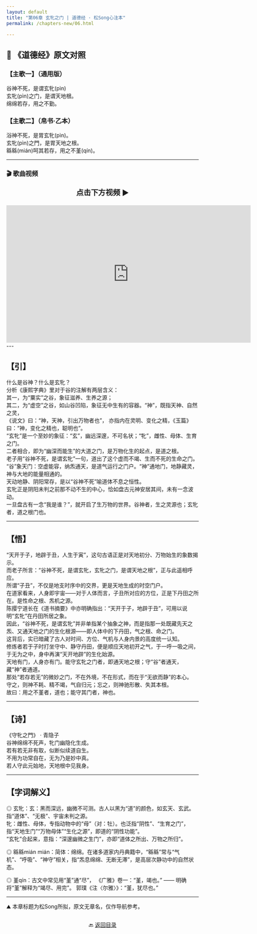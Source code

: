 ```yaml
---
layout: default
title: "第06章 玄牝之门 | 道德经 · 松Song心注本"
permalink: /chapters-new/06.html

---
```

##  📜 《道德经》原文对照

### 【主歌一】（通用版）
谷神不死，是谓玄牝(pìn)<br>
玄牝(pìn)之门，是谓天地根。<br>
绵绵若存，用之不勤。<br>

### 【主歌二】（帛书·乙本）
浴神不死，是胃玄牝(pìn)。<br>
玄牝(pìn)之門，是胃天地之根。<br>
緜緜(mián)呵其若存，用之不堇(qín)。<br>

---

### 🎬 歌曲视频
<p style="text-align:center; font-size:1.2rem; font-weight:bold;">
  点击下方视频 ▶️
</p>

<iframe
  src="https://streamable.com/e/xtmhmq"
  width="640"
  height="360"
  frameborder="0"
  allowfullscreen
  loading="lazy">
</iframe>
---

## 【引】

什么是谷神？什么是玄牝？<br>
分析《康熙字典》里对于谷的注解有两层含义：<br>
其一，为“粟实”之谷，象征滋养、生养之源；<br>
其二，为“虚空”之谷，如山谷凹陷，象征无中生有的容器。“神”，既指天神、自然之灵，<br>
《说文》曰：“神，天神，引出万物者也”， 亦指内在灵明、变化之精，《玉篇》曰：“神，变化之精也，聪明也”。<br>
“玄牝”是一个至妙的象征：“玄”，幽远深邃，不可名状；“牝”，雌性、母体、生育之门。<br>
二者相合，即为“幽深而能生”的大道之门，是万物化生的起点，是道之根。<br>
老子用“谷神不死，是谓玄牝”一句，道出了这个虚而不竭、生而不死的生命之门。
“谷”象天门：空虚能容，纳炁通天，是道气运行之门户。“神”通地门，地静藏灵，神与大地的能量相通的。<br>
天动地静、阴阳常存，是以“谷神不死”喻道体不息之恒性。<br>
玄牝正是阴阳未判之前那不动不生的中心，恰如盘古元神安居其间，未有一念波动。<br>
一旦盘古有一念“我是谁？”，就开启了生万物的世界。谷神者，生之灵源也；玄牝者，道之根门也。<br>

---

## 【悟】

“天开于子，地辟于丑，人生于寅”，这句古语正是对天地初分、万物始生的象数揭示。<br>
而老子所言：“谷神不死，是谓玄牝，玄牝之门，是谓天地之根”，正与此遥相呼应。<br>
所谓“子丑”，不仅是地支时序中的交界，更是天地生成的时空门户。<br>
在道家看来，人身即宇宙——对于人体而言，子丑所对应的方位，正是下丹田之所在。是性命之根、炁机之源。<br>
陈撄宁道长在《道书摘要》中亦明确指出：“天开于子，地辟于丑”，可用以说明“玄牝”在丹田所居之象。<br>
因此，“谷神不死，是谓玄牝”并非单指某个抽象之神，而是指那一处既藏先天之炁、又通天地之门的生化根源——即人体中的下丹田，气之根、命之门。<br>
这背后，实已暗藏了古人对时间、方位、气机与人身内景的高度统一认知。<br>
修炼者若于子时打坐守中、静守丹田，便是顺应天地初开之气，于一呼一吸之间，于无为之中，身中再演“天开地辟”的生化始源。<br>
天地有门，人身亦有门。能守玄牝之门者，即通天地之根；守“谷”者通天，藏“神”者通道。<br>
那处“若存若无”的微妙之门，不在外境，不在形式，而在于“无欲而静”的本心。<br>
守之，则神不耗、精不竭，气自归元；忘之，则神驰形散、失其本根。<br>
故曰：用之不堇者，道也；能守其门者，神也。<br>

---

## 【诗】

《守牝之門》 · 青隐子  
谷神绵绵不死声，牝门幽隐化生成。<br>
若有若无非有取，似断似续道自生。<br>
不用为功常自在，无为乃是妙中真。<br>
若人守此元始地，天地根中见我身。<br>

---

## 【字词解义】

◎  玄牝：玄：黑而深远，幽微不可测。古人以黑为“道”的颜色，如玄天、玄武。指“道体”、“无极”、宇宙未判之源。<br>
     牝：雌性、母体，专指动物中的“母”（对：牡）。也泛指“阴性”、“生育之门”， 指“天地生门”“万物母体”“生化之源”，即道的“阴性功能”。<br> 
     “玄牝”合起来，意指：“深邃幽微之生门”，亦即“道体之所出、万物之所归”。<br>

◎ 緜緜mián mián：简体：绵绵。在诸多道家内丹典籍中，“緜緜”常与“气机”、“呼吸”、“神守”相关，指“炁息绵绵、无断无滞”，是高层次静功中的自然状态。<br>

◎  堇qín：古文中常见用“堇”通“尽”， 《广雅》卷一：“堇，竭也。” —— 明确将“堇”解释为“竭尽、用完”。 郭璞《注〈尔雅〉》：“堇，犹尽也。”<br>

---

⛰️ 本章标题为松Song所拟，原文无章名，仅作导航参考。

<p style="text-align:center; margin-top:2em;">
  🔙 <a href="{{ '/' | relative_url }}#catalog">返回目录</a>
</p>

